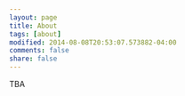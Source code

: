 ```yaml
---
layout: page
title: About
tags: [about]
modified: 2014-08-08T20:53:07.573882-04:00
comments: false
share: false
---
```


TBA
